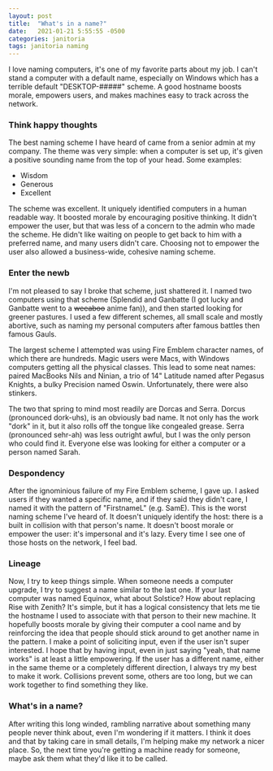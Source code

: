 ```yaml
---
layout: post
title:  "What's in a name?"
date:   2021-01-21 5:55:55 -0500
categories: janitoria
tags: janitoria naming
---
```

I love naming computers, it's one of my favorite parts about my job.  I can't stand a computer with a default name, especially on Windows which has a terrible default "DESKTOP-#####" scheme.  A good hostname boosts morale, empowers users, and makes machines easy to track across the network.

### Think happy thoughts
The best naming scheme I have heard of came from a senior admin at my company.  The theme was very simple: when a computer is set up, it's given a positive sounding name from the top of your head.  Some examples:
* Wisdom
* Generous
* Excellent

The scheme was excellent.  It uniquely identified computers in a human readable way.  It boosted morale by encouraging positive thinking.  It didn't empower the user, but that was less of a concern to the admin who made the scheme.  He didn't like waiting on people to get back to him with a preferred name, and many users didn't care.  Choosing not to empower the user also allowed a business-wide, cohesive naming scheme.

### Enter the newb
I'm not pleased to say I broke that scheme, just shattered it.  I named two computers using that scheme (Splendid and Ganbatte (I got lucky and Ganbatte went to a ~~weeaboo~~ anime fan)), and then started looking for greener pastures.  I used a few different schemes, all small scale and mostly abortive, such as naming my personal computers after famous battles then famous Gauls.  

The largest scheme I attempted was using Fire Emblem character names, of which there are hundreds.  Magic users were Macs, with Windows computers getting all the physical classes.  This lead to some neat names: paired MacBooks Nils and Ninian, a trio of 14" Latitude named after Pegasus Knights, a bulky Precision named Oswin.  Unfortunately, there were also stinkers.  

The two that spring to mind most readily are Dorcas and Serra.  Dorcus (pronounced dork-uhs), is an obviously bad name.  It not only has the work "dork" in it, but it also rolls off the tongue like congealed grease.  Serra (pronounced sehr-ah) was less outright awful, but I was the only person who could find it.  Everyone else was looking for either a computer or a person named Sarah.

### Despondency
After the ignominious failure of my Fire Emblem scheme, I gave up.  I asked users if they wanted a specific name, and if they said they didn't care, I named it with the pattern of "FirstnameL" (e.g. SamE).  This is the worst naming scheme I've heard of.  It doesn't uniquely identify the host: there is a built in collision with that person's name.  It doesn't boost morale or empower the user: it's impersonal and it's lazy.  Every time I see one of those hosts on the network, I feel bad.

### Lineage
Now, I try to keep things simple.  When someone needs a computer upgrade, I try to suggest a name similar to the last one.  If your last computer was named Equinox, what about Solstice?  How about replacing Rise with Zenith?  It's simple, but it has a logical consistency that lets me tie the hostname I used to associate with that person to their new machine.  It hopefully boosts morale by giving their computer a cool name and by reinforcing the idea that people should stick around to get another name in the pattern.  I make a point of soliciting input, even if the user isn't super interested.  I hope that by having input, even in just saying "yeah, that name works" is at least a little empowering.  If the user has a different name, either in the same theme or a completely different direction, I always try my best to make it work.  Collisions prevent some, others are too long, but we can work together to find something they like.

### What's in a name?
After writing this long winded, rambling narrative about something many people never think about, even I'm wondering if it matters.  I think it does and that by taking care in small details, I'm helping make my network a nicer place.  So, the next time you're getting a machine ready for someone, maybe ask them what they'd like it to be called.